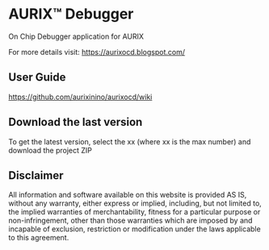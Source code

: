 <h1> AURIX™ Debugger</h1>

On Chip Debugger application for AURIX

For more details visit: https://aurixocd.blogspot.com/

## User Guide
https://github.com/aurixinino/aurixocd/wiki

## Download the last version
To get the latest version, select the xx (where xx is the max number) and download the project ZIP

## Disclaimer

All information and software available on this website is provided AS IS, without any warranty, either express or implied, including, but not limited to, the implied warranties of merchantability, fitness for a particular purpose or non-infringement, other than those warranties which are imposed by and incapable of exclusion, restriction or modification under the laws applicable to this agreement.
